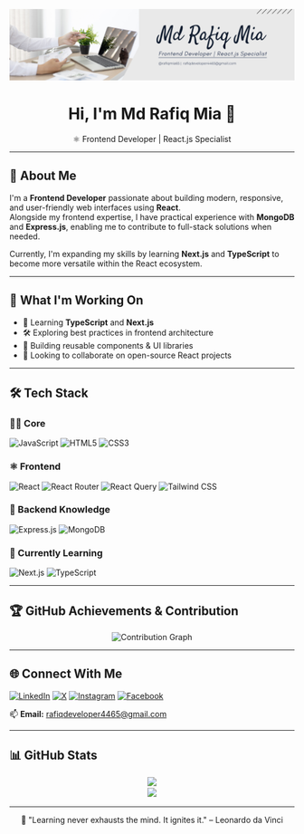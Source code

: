<p align="center">
  <img src="img/rafiqmia65.png" alt="Md Rafiq Mia" />
</p>

<h1 align="center">Hi, I'm Md Rafiq Mia 👋</h1>
<p align="center">
  ⚛️ Frontend Developer | React.js Specialist
</p>

---

## 💫 About Me

I'm a **Frontend Developer** passionate about building modern, responsive, and user-friendly web interfaces using **React**.  
Alongside my frontend expertise, I have practical experience with **MongoDB** and **Express.js**, enabling me to contribute to full-stack solutions when needed.

Currently, I'm expanding my skills by learning **Next.js** and **TypeScript** to become more versatile within the React ecosystem.

---

## 🔭 What I'm Working On

- 🌱 Learning **TypeScript** and **Next.js**
- 🛠 Exploring best practices in frontend architecture
- 📘 Building reusable components & UI libraries
- 🤝 Looking to collaborate on open-source React projects

---

## 🛠 Tech Stack

### 👨‍💻 Core

![JavaScript](https://img.shields.io/badge/-JavaScript-black?style=flat-square&logo=javascript)
![HTML5](https://img.shields.io/badge/-HTML5-black?style=flat-square&logo=html5)
![CSS3](https://img.shields.io/badge/-CSS3-black?style=flat-square&logo=css3)

### ⚛️ Frontend

![React](https://img.shields.io/badge/-React-black?style=flat-square&logo=react)
![React Router](https://img.shields.io/badge/-React_Router-black?style=flat-square&logo=react-router)
![React Query](https://img.shields.io/badge/-React_Query-black?style=flat-square&logo=react-query)
![Tailwind CSS](https://img.shields.io/badge/-TailwindCSS-black?style=flat-square&logo=tailwind-css)

### 🧠 Backend Knowledge

![Express.js](https://img.shields.io/badge/-Express.js-black?style=flat-square&logo=express)
![MongoDB](https://img.shields.io/badge/-MongoDB-black?style=flat-square&logo=mongodb)

### 🚀 Currently Learning

![Next.js](https://img.shields.io/badge/-Next.js-black?style=flat-square&logo=next.js)
![TypeScript](https://img.shields.io/badge/-TypeScript-black?style=flat-square&logo=typescript)

---

## 🏆 GitHub Achievements & Contribution

<p align="center">
  <img src="https://github-readme-activity-graph.vercel.app/graph?username=rafiqmia65&theme=react-dark" alt="Contribution Graph" />
</p>

---

## 🌐 Connect With Me

[![LinkedIn](https://img.shields.io/badge/-LinkedIn-blue?style=flat-square&logo=linkedin)](https://www.linkedin.com/in/rafiqmia65/)
[![X](https://img.shields.io/badge/-X-black?style=flat-square&logo=twitter&logoColor=white)](https://x.com/rafiqmia65)
[![Instagram](https://img.shields.io/badge/-Instagram-E4405F?style=flat-square&logo=instagram&logoColor=white)](https://www.instagram.com/rafiqmia65/)
[![Facebook](https://img.shields.io/badge/-Facebook-blue?style=flat-square&logo=facebook)](https://www.facebook.com/rafiqmia65/)

📫 **Email:** rafiqdeveloper4465@gmail.com

<!-- 🌐 **Portfolio:** [https://your-portfolio.com](https://your-portfolio.com) -->

---

## 📊 GitHub Stats

<p align="center">
  <img src="https://github-readme-stats.vercel.app/api?username=rafiqmia65&show_icons=true&theme=react" />
  <br />
  <img src="https://github-readme-streak-stats.herokuapp.com?user=rafiqmia65&theme=react" />
</p>

---

<p align="center">
  🚀 "Learning never exhausts the mind. It ignites it." – Leonardo da Vinci
</p>
